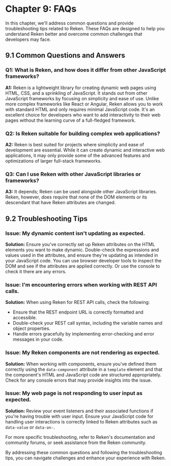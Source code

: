 

# Chapter 9: FAQs

In this chapter, we'll address common questions and provide troubleshooting tips related to Reken. These FAQs are designed to help you understand Reken better and overcome common challenges that developers may face.

## 9.1 Common Questions and Answers

### Q1: What is Reken, and how does it differ from other JavaScript frameworks?

**A1:** Reken is a lightweight library for creating dynamic web pages using HTML, CSS, and a sprinkling of JavaScript. It stands out from other JavaScript frameworks by focusing on simplicity and ease of use. Unlike more complex frameworks like React or Angular, Reken allows you to work with standard HTML and only requires minimal JavaScript code. It's an excellent choice for developers who want to add interactivity to their web pages without the learning curve of a full-fledged framework.

### Q2: Is Reken suitable for building complex web applications?

**A2:** Reken is best suited for projects where simplicity and ease of development are essential. While it can create dynamic and interactive web applications, it may only provide some of the advanced features and optimizations of larger full-stack frameworks.

### Q3: Can I use Reken with other JavaScript libraries or frameworks?

**A3:** It depends; Reken can be used alongside other JavaScript libraries. Reken, however, does require that none of the DOM elements or its descendant that have Reken attributes are changed.

## 9.2 Troubleshooting Tips

### Issue: My dynamic content isn't updating as expected.

**Solution:** Ensure you've correctly set up Reken attributes on the HTML elements you want to make dynamic. Double-check the expressions and values used in the attributes, and ensure they're updating as intended in your JavaScript code. You can use browser developer tools to inspect the DOM and see if the attributes are applied correctly. Or use the console to check it there are any errors.

### Issue: I'm encountering errors when working with REST API calls.

**Solution:** When using Reken for REST API calls, check the following:
- Ensure that the REST endpoint URL is correctly formatted and accessible.
- Double-check your REST call syntax, including the variable names and object properties.
- Handle errors gracefully by implementing error-checking and error messages in your code.

### Issue: My Reken components are not rendering as expected.

**Solution:** When working with components, ensure you've defined them correctly using the `data-component` attribute in a `template` element and that the component's HTML and JavaScript code are structured appropriately. Check for any console errors that may provide insights into the issue.

### Issue: My web page is not responding to user input as expected.

**Solution:** Review your event listeners and their associated functions if you're having trouble with user input. Ensure your JavaScript code for handling user interactions is correctly linked to Reken attributes such as `data-value` or `data-on-`.

For more specific troubleshooting, refer to Reken's documentation and community forums, or seek assistance from the Reken community.

By addressing these common questions and following the troubleshooting tips, you can navigate challenges and enhance your experience with Reken.